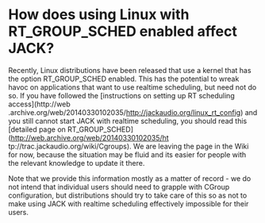 
# How does using Linux with RT_GROUP_SCHED enabled affect JACK?

Recently, Linux distributions have been released that use a kernel that has
the option RT_GROUP_SCHED enabled. This has the potential to wreak havoc on
applications that want to use realtime scheduling, but need not do so. If you
have followed the [instructions on setting up RT scheduling access](http://web
.archive.org/web/20140330102035/http://jackaudio.org/linux_rt_config) and you
still cannot start JACK with realtime scheduling, you should read this
[detailed page on RT_GROUP_SCHED](http://web.archive.org/web/20140330102035/ht
tp://trac.jackaudio.org/wiki/Cgroups). We are leaving the page in the Wiki for
now, because the situation may be fluid and its easier for people with the
relevant knowledge to update it there.

Note that we provide this information mostly as a matter of record - we do not
intend that individual users should need to grapple with CGroup configuration,
but distributions should try to take care of this so as not to make using JACK
with realtime scheduling effectively impossible for their users.

